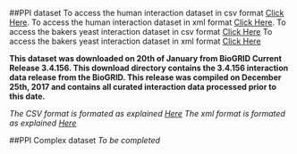 ##PPI dataset 
To access the human interaction dataset in csv format [Click Here](https://storage.googleapis.com/simplicial-complex-dataset/PPI%20Dataset/BIOGRID-Homosapien.csv).
To access the human interaction dataset in xml format [Click Here](https://storage.googleapis.com/simplicial-complex-dataset/PPI%20Dataset/BIOGRID-ORGANISM-Homo_sapiens-3.4.156.psi25.xml).
To access the bakers yeast interaction dataset in csv format [Click Here](https://storage.googleapis.com/simplicial-complex-dataset/PPI%20Dataset/BIOGRID-Saccharomyces-cerevisiae-(bakers_yeast).csv)
To access the bakers yeast interaction dataset in xml format [Click Here](https://storage.googleapis.com/simplicial-complex-dataset/PPI%20Dataset/BIOGRID-ORGANISM-Saccharomyces_cerevisiae_S288c-3.4.156.psi25.xml)

**This dataset was downloaded on 20th of January from BioGRID Current Release 3.4.156. This download directory contains the 3.4.156 interaction data release from the BioGRID. This release was compiled on December 25th, 2017 and contains all curated interaction data processed prior to this date.**

*The CSV format is formated as explained [Here](https://wiki.thebiogrid.org/doku.php/biogrid_tab_version_2.0)*
*The xml format is formated as explained [Here](https://wiki.thebiogrid.org/doku.php/psi-mi_xml_version_2.5)*


##PPI Complex dataset
*To be completed* 



